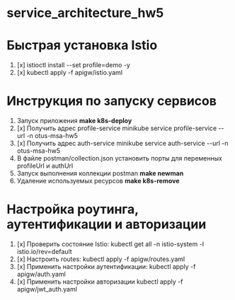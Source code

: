 # service_architecture_hw5

# Быстрая установка Istio 
1. [x] istioctl install --set profile=demo -y
2. [x] kubectl apply -f apigw/istio.yaml

# Инструкция по запуску сервисов
1. Запуск приложения **make k8s-deploy**
2. [x] Получить адрес profile-service
      minikube service profile-service --url -n otus-msa-hw5
5. [x] Получить адрес auth-service
   minikube service auth-service --url -n otus-msa-hw5
2. В файле postman/collection.json установить порты для переменных profileUrl и authUrl
3. Запуск выполнения коллекции postman **make newman**
3. Удаление используемых ресурсов **make k8s-remove**


# Настройка роутинга, аутентификации и авторизации
1. [x] Проверить состояние Istio:
   kubectl get all -n istio-system -l istio.io/rev=default
2. [x] Настроить routes:
   kubectl apply -f apigw/routes.yaml
5. [x] Применить настройки аутентификации:
   kubectl apply -f apigw/auth.yaml
6. [x] Применить настройки авторизации
   kubectl apply -f apigw/jwt_auth.yaml

